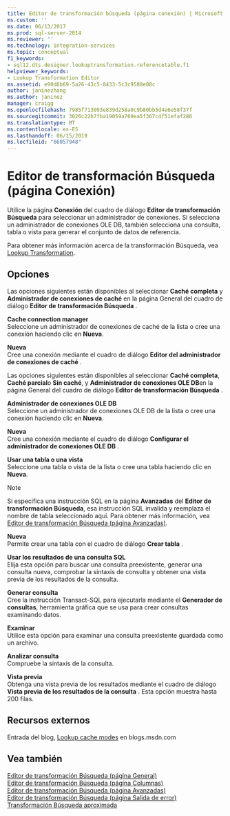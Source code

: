 ```yaml
---
title: Editor de transformación búsqueda (página conexión) | Microsoft Docs
ms.custom: ''
ms.date: 06/13/2017
ms.prod: sql-server-2014
ms.reviewer: ''
ms.technology: integration-services
ms.topic: conceptual
f1_keywords:
- sql12.dts.designer.lookuptransformation.referencetable.f1
helpviewer_keywords:
- Lookup Transformation Editor
ms.assetid: e90d6b69-5a26-43c5-8433-5c3c9588e08c
author: janinezhang
ms.author: janinez
manager: craigg
ms.openlocfilehash: 7985f713093e839d258a0c9b80bb5d4e6e58f37f
ms.sourcegitcommit: 3026c22b7fba19059a769ea5f367c4f51efaf286
ms.translationtype: MT
ms.contentlocale: es-ES
ms.lasthandoff: 06/15/2019
ms.locfileid: "66057948"
---
```

# <a name="lookup-transformation-editor-connection-page"></a>Editor de transformación Búsqueda (página Conexión)
  Utilice la página **Conexión** del cuadro de diálogo **Editor de transformación Búsqueda** para seleccionar un administrador de conexiones. Si selecciona un administrador de conexiones OLE DB, también selecciona una consulta, tabla o vista para generar el conjunto de datos de referencia.  
  
 Para obtener más información acerca de la transformación Búsqueda, vea [Lookup Transformation](data-flow/transformations/lookup-transformation.md).  
  
## <a name="options"></a>Opciones  
 Las opciones siguientes están disponibles al seleccionar **Caché completa** y **Administrador de conexiones de caché** en la página General del cuadro de diálogo **Editor de transformación Búsqueda** .  
  
 **Cache connection manager**  
 Seleccione un administrador de conexiones de caché de la lista o cree una conexión haciendo clic en **Nueva**.  
  
 **Nueva**  
 Cree una conexión mediante el cuadro de diálogo **Editor del administrador de conexiones de caché** .  
  
 Las opciones siguientes están disponibles al seleccionar **Caché completa**, **Caché parcial**o **Sin caché**, y **Administrador de conexiones OLE DB**en la página General del cuadro de diálogo **Editor de transformación Búsqueda** .  
  
 **Administrador de conexiones OLE DB**  
 Seleccione un administrador de conexiones OLE DB de la lista o cree una conexión haciendo clic en **Nueva**.  
  
 **Nueva**  
 Cree una conexión mediante el cuadro de diálogo **Configurar el administrador de conexiones OLE DB** .  
  
 **Usar una tabla o una vista**  
 Seleccione una tabla o vista de la lista o cree una tabla haciendo clic en **Nueva**.  
  
> [!NOTE]  
>  Si especifica una instrucción SQL en la página **Avanzadas** del **Editor de transformación Búsqueda**, esa instrucción SQL invalida y reemplaza el nombre de tabla seleccionado aquí. Para obtener más información, vea [Editor de transformación Búsqueda &#40;página Avanzadas&#41;](../../2014/integration-services/lookup-transformation-editor-advanced-page.md).  
  
 **Nueva**  
 Permite crear una tabla con el cuadro de diálogo **Crear tabla** .  
  
 **Usar los resultados de una consulta SQL**  
 Elija esta opción para buscar una consulta preexistente, generar una consulta nueva, comprobar la sintaxis de consulta y obtener una vista previa de los resultados de la consulta.  
  
 **Generar consulta**  
 Cree la instrucción Transact-SQL para ejecutarla mediante el **Generador de consultas**, herramienta gráfica que se usa para crear consultas examinando datos.  
  
 **Examinar**  
 Utilice esta opción para examinar una consulta preexistente guardada como un archivo.  
  
 **Analizar consulta**  
 Compruebe la sintaxis de la consulta.  
  
 **Vista previa**  
 Obtenga una vista previa de los resultados mediante el cuadro de diálogo **Vista previa de los resultados de la consulta** . Esta opción muestra hasta 200 filas.  
  
## <a name="external-resources"></a>Recursos externos  
 Entrada del blog, [Lookup cache modes](https://go.microsoft.com/fwlink/?LinkId=219518) en blogs.msdn.com  
  
## <a name="see-also"></a>Vea también  
 [Editor de transformación Búsqueda &#40;página General&#41;](general-page-of-integration-services-designers-options.md)   
 [Editor de transformación Búsqueda &#40;página Columnas&#41;](../../2014/integration-services/lookup-transformation-editor-columns-page.md)   
 [Editor de transformación Búsqueda &#40;página Avanzadas&#41;](../../2014/integration-services/lookup-transformation-editor-advanced-page.md)   
 [Editor de transformación Búsqueda &#40;página Salida de error&#41;](../../2014/integration-services/lookup-transformation-editor-error-output-page.md)   
 [Transformación Búsqueda aproximada](data-flow/transformations/fuzzy-lookup-transformation.md)  
  
  
